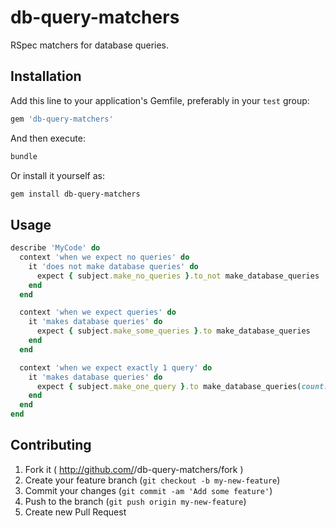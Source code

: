 # db-query-matchers

RSpec matchers for database queries.

## Installation

Add this line to your application's Gemfile, preferably in your `test` group:

```ruby
gem 'db-query-matchers'
```

And then execute:

```bash
bundle
```

Or install it yourself as:

```bash
gem install db-query-matchers
```

## Usage

```ruby
describe 'MyCode' do
  context 'when we expect no queries' do
    it 'does not make database queries' do
      expect { subject.make_no_queries }.to_not make_database_queries
    end
  end

  context 'when we expect queries' do
    it 'makes database queries' do
      expect { subject.make_some_queries }.to make_database_queries
    end
  end

  context 'when we expect exactly 1 query' do
    it 'makes database queries' do
      expect { subject.make_one_query }.to make_database_queries(count: 1)
    end
  end
end
```

## Contributing

1. Fork it ( http://github.com/<my-github-username>/db-query-matchers/fork )
2. Create your feature branch (`git checkout -b my-new-feature`)
3. Commit your changes (`git commit -am 'Add some feature'`)
4. Push to the branch (`git push origin my-new-feature`)
5. Create new Pull Request
